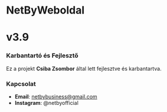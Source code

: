 # NetByWeboldal
# v3.9

### Karbantartó és Fejlesztő
Ez a projekt **Csiba Zsombor** által lett fejlesztve és karbantartva.

### Kapcsolat
- **Email**: netbybusiness@gmail.com
- **Instagram**: @netbyofficial
